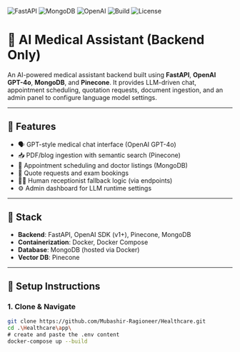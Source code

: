 ![FastAPI](https://img.shields.io/badge/FastAPI-0.110.0-009688?logo=fastapi)
![MongoDB](https://img.shields.io/badge/MongoDB-6.0-green?logo=mongodb)
![OpenAI](https://img.shields.io/badge/OpenAI-GPT--4o-blue?logo=openai)
![Build](https://img.shields.io/badge/Build-Passing-brightgreen)
![License](https://img.shields.io/badge/License-MIT-yellow.svg)

# 🧠 AI Medical Assistant (Backend Only)

An AI-powered medical assistant backend built using **FastAPI**, **OpenAI GPT-4o**, **MongoDB**, and **Pinecone**. It provides LLM-driven chat, appointment scheduling, quotation requests, document ingestion, and an admin panel to configure language model settings.

---

## 🔧 Features

- 🗣️ GPT-style medical chat interface (OpenAI GPT-4o)
- 📥 PDF/blog ingestion with semantic search (Pinecone)
- 📅 Appointment scheduling and doctor listings (MongoDB)
- 📨 Quote requests and exam bookings
- 🧑‍⚕️ Human receptionist fallback logic (via endpoints)
- ⚙️ Admin dashboard for LLM runtime settings

---

## 🧱 Stack

- **Backend**: FastAPI, OpenAI SDK (v1+), Pinecone, MongoDB
- **Containerization**: Docker, Docker Compose
- **Database**: MongoDB (hosted via Docker)
- **Vector DB**: Pinecone

---

## 🚀 Setup Instructions

### 1. Clone & Navigate

```bash
git clone https://github.com/Mubashir-Ragioneer/Healthcare.git
cd .\Healthcare\app\
# create and paste the .env content 
docker-compose up --build
